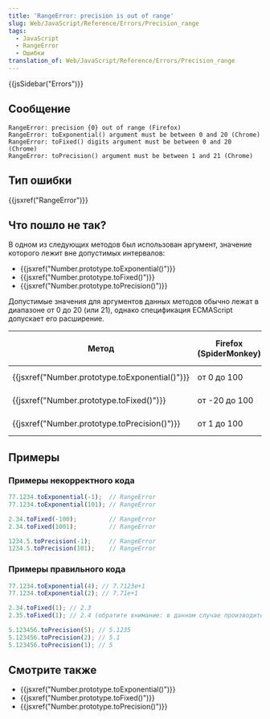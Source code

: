 ```yaml
---
title: 'RangeError: precision is out of range'
slug: Web/JavaScript/Reference/Errors/Precision_range
tags:
  - JavaScript
  - RangeError
  - Ошибки
translation_of: Web/JavaScript/Reference/Errors/Precision_range
---
```


{{jsSidebar("Errors")}}

## Сообщение

```
RangeError: precision {0} out of range (Firefox)
RangeError: toExponential() argument must be between 0 and 20 (Chrome)
RangeError: toFixed() digits argument must be between 0 and 20 (Chrome)
RangeError: toPrecision() argument must be between 1 and 21 (Chrome)
```

## Тип ошибки

{{jsxref("RangeError")}}

## Что пошло не так?

В одном из следующих методов был использован аргумент, значение которого лежит вне допустимых интервалов:

- {{jsxref("Number.prototype.toExponential()")}}
- {{jsxref("Number.prototype.toFixed()")}}
- {{jsxref("Number.prototype.toPrecision()")}}

Допустимые значения для аргументов данных методов обычно лежат в диапазоне от 0 до 20 (или 21), однако спецификация ECMAScript допускает его расширение.

| Метод                                                        | Firefox (SpiderMonkey) | Chrome, Opera (V8) |
| ------------------------------------------------------------ | ---------------------- | ------------------ |
| {{jsxref("Number.prototype.toExponential()")}} | от 0 до 100            | от 0 до 20         |
| {{jsxref("Number.prototype.toFixed()")}}         | от -20 до 100          | от 0 до 20         |
| {{jsxref("Number.prototype.toPrecision()")}} | от 1 до 100            | от 1 до 21         |

## Примеры

### Примеры некорректного кода

```js example-bad
77.1234.toExponential(-1);  // RangeError
77.1234.toExponential(101); // RangeError

2.34.toFixed(-100);         // RangeError
2.34.toFixed(1001);         // RangeError

1234.5.toPrecision(-1);     // RangeError
1234.5.toPrecision(101);    // RangeError
```

### Примеры правильного кода

```js example-good
77.1234.toExponential(4); // 7.7123e+1
77.1234.toExponential(2); // 7.71e+1

2.34.toFixed(1); // 2.3
2.35.toFixed(1); // 2.4 (обратите внимание: в данном случае производится округление в большую сторону)

5.123456.toPrecision(5); // 5.1235
5.123456.toPrecision(2); // 5.1
5.123456.toPrecision(1); // 5
```

## Смотрите также

- {{jsxref("Number.prototype.toExponential()")}}
- {{jsxref("Number.prototype.toFixed()")}}
- {{jsxref("Number.prototype.toPrecision()")}}
